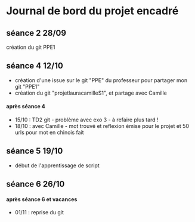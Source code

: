# Journal de bord du projet encadré


## séance 2 28/09
création du git PPE1


## séance 4 12/10
- création d'une issue sur le git "PPE" du professeur pour partager mon git "PPE1"
- création du git "projetlauracamilleS1", et partage avec Camille

#### après séance 4
- 15/10 : TD2 git - problème avec exo 3 - à refaire plus tard !
- 18/10 : avec Camille - mot trouvé et reflexion émise pour le projet et 50 urls pour mot en chinois fait

## séance 5 19/10
- début de l'apprentissage de script


## séance 6 26/10

#### après séance 6 et vacances
- 01/11 : reprise du git
